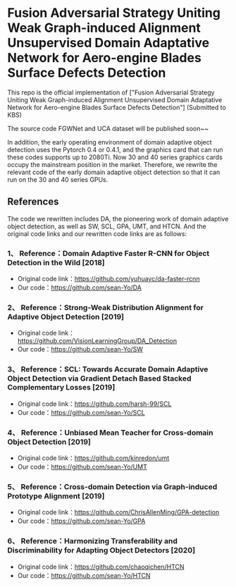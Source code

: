 # Fusion Adversarial Strategy Uniting Weak Graph-induced Alignment Unsupervised Domain Adaptative Network for Aero-engine Blades Surface Defects Detection
This repo is the official implementation of ["Fusion Adversarial Strategy Uniting Weak Graph-induced Alignment Unsupervised Domain Adaptative Network for Aero-engine Blades Surface Defects Detection"] (Submitted to KBS)

The source code FGWNet and UCA dataset will be published soon~~

In addition, the early operating environment of domain adaptive object detection uses the Pytorch 0.4 or 0.4.1, and the graphics card that can run these codes supports up to 2080Ti. Now 30 and 40 series graphics cards occupy the mainstream position in the market. Therefore, we rewrite the relevant code of the early domain adaptive object detection so that it can run on the 30 and 40 series GPUs.

## References
The code we rewritten includes DA, the pioneering work of domain adaptive object detection, as well as SW, SCL, GPA, UMT, and HTCN. And the original code links and our rewritten code links are as follows:

### 1、  Reference：Domain Adaptive Faster R-CNN for Object Detection in the Wild [2018]  
* Original code link：https://github.com/yuhuayc/da-faster-rcnn
* Our code：https://github.com/sean-Yo/DA

### 2、  Reference：Strong-Weak Distribution Alignment for Adaptive Object Detection [2019]
* Original code link：https://github.com/VisionLearningGroup/DA_Detection
* Our code：https://github.com/sean-Yo/SW

### 3、  Reference：SCL: Towards Accurate Domain Adaptive Object Detection via Gradient Detach Based Stacked Complementary Losses [2019]
* Original code link：https://github.com/harsh-99/SCL
* Our code：https://github.com/sean-Yo/SCL

### 4、  Reference：Unbiased Mean Teacher for Cross-domain Object Detection [2019]
* Original code link：https://github.com/kinredon/umt
* Our code：https://github.com/sean-Yo/UMT

### 5、  Reference：Cross-domain Detection via Graph-induced Prototype Alignment [2019]
* Original code link：https://github.com/ChrisAllenMing/GPA-detection
* Our code：https://github.com/sean-Yo/GPA

### 6、  Reference：Harmonizing Transferability and Discriminability for Adapting Object Detectors [2020]
* Original code link：https://github.com/chaoqichen/HTCN
* Our code：https://github.com/sean-Yo/HTCN
